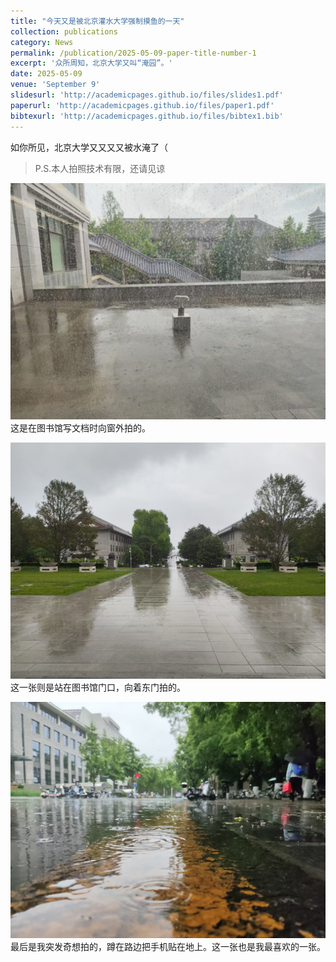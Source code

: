 ```yaml
---
title: "今天又是被北京灌水大学强制摸鱼的一天"
collection: publications
category: News
permalink: /publication/2025-05-09-paper-title-number-1
excerpt: '众所周知，北京大学又叫“淹园”。'
date: 2025-05-09
venue: 'September 9'
slidesurl: 'http://academicpages.github.io/files/slides1.pdf'
paperurl: 'http://academicpages.github.io/files/paper1.pdf'
bibtexurl: 'http://academicpages.github.io/files/bibtex1.bib'
---
```

<!--citation作为作者摘要，需要时可以保留-->

如你所见，北京大学又又又又被水淹了（
>P.S.本人拍照技术有限，还请见谅

![img1](/images/PublicationsImg/2025_05_09_img1.jpg)
这是在图书馆写文档时向窗外拍的。

![img2](/images/PublicationsImg/2025_05_09_img2.jpg)
这一张则是站在图书馆门口，向着东门拍的。

![img3](/images/PublicationsImg/2025_05_09_img3.jpg)
最后是我突发奇想拍的，蹲在路边把手机贴在地上。这一张也是我最喜欢的一张。
